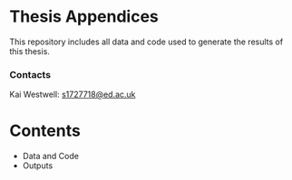 # Thesis Appendices
This repository includes all data and code used to generate the results of this thesis.

### Contacts
Kai Westwell: s1727718@ed.ac.uk

# Contents
- Data and Code
- Outputs
